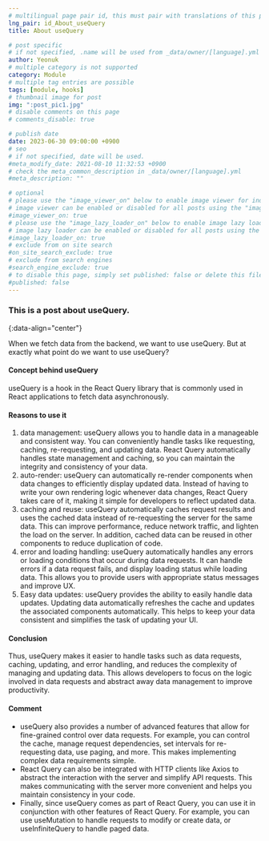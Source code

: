 ```yaml
---
# multilingual page pair id, this must pair with translations of this page. (This name must be unique)
lng_pair: id_About_useQuery
title: About useQuery

# post specific
# if not specified, .name will be used from _data/owner/[language].yml
author: Yeonuk
# multiple category is not supported
category: Module
# multiple tag entries are possible
tags: [module, hooks]
# thumbnail image for post
img: ":post_pic1.jpg"
# disable comments on this page
# comments_disable: true

# publish date
date: 2023-06-30 09:00:00 +0900
# seo
# if not specified, date will be used.
#meta_modify_date: 2021-08-10 11:32:53 +0900
# check the meta_common_description in _data/owner/[language].yml
#meta_description: ""

# optional
# please use the "image_viewer_on" below to enable image viewer for individual pages or posts (_posts/ or [language]/_posts folders).
# image viewer can be enabled or disabled for all posts using the "image_viewer_posts: true" setting in _data/conf/main.yml.
#image_viewer_on: true
# please use the "image_lazy_loader_on" below to enable image lazy loader for individual pages or posts (_posts/ or [language]/_posts folders).
# image lazy loader can be enabled or disabled for all posts using the "image_lazy_loader_posts: true" setting in _data/conf/main.yml.
#image_lazy_loader_on: true
# exclude from on site search
#on_site_search_exclude: true
# exclude from search engines
#search_engine_exclude: true
# to disable this page, simply set published: false or delete this file
#published: false
---
```


<!-- outline-start -->

### This is a post about useQuery.

{:data-align="center"}

<!-- outline-end -->

When we fetch data from the backend, we want to use useQuery.
But at exactly what point do we want to use useQuery?

#### Concept behind useQuery

useQuery is a hook in the React Query library that is commonly used in React applications to fetch data asynchronously.

#### Reasons to use it

1. data management: useQuery allows you to handle data in a manageable and consistent way. You can conveniently handle tasks like requesting, caching, re-requesting, and updating data. React Query automatically handles state management and caching, so you can maintain the integrity and consistency of your data.
2. auto-render: useQuery can automatically re-render components when data changes to efficiently display updated data. Instead of having to write your own rendering logic whenever data changes, React Query takes care of it, making it simple for developers to reflect updated data.
3. caching and reuse: useQuery automatically caches request results and uses the cached data instead of re-requesting the server for the same data. This can improve performance, reduce network traffic, and lighten the load on the server. In addition, cached data can be reused in other components to reduce duplication of code.
4. error and loading handling: useQuery automatically handles any errors or loading conditions that occur during data requests. It can handle errors if a data request fails, and display loading status while loading data. This allows you to provide users with appropriate status messages and improve UX.
5. Easy data updates: useQuery provides the ability to easily handle data updates. Updating data automatically refreshes the cache and updates the associated components automatically. This helps to keep your data consistent and simplifies the task of updating your UI.

#### Conclusion

Thus, useQuery makes it easier to handle tasks such as data requests, caching, updating, and error handling, and reduces the complexity of managing and updating data. This allows developers to focus on the logic involved in data requests and abstract away data management to improve productivity.

#### Comment

- useQuery also provides a number of advanced features that allow for fine-grained control over data requests. For example, you can control the cache, manage request dependencies, set intervals for re-requesting data, use paging, and more. This makes implementing complex data requirements simple.
- React Query can also be integrated with HTTP clients like Axios to abstract the interaction with the server and simplify API requests. This makes communicating with the server more convenient and helps you maintain consistency in your code.
- Finally, since useQuery comes as part of React Query, you can use it in conjunction with other features of React Query. For example, you can use useMutation to handle requests to modify or create data, or useInfiniteQuery to handle paged data.
